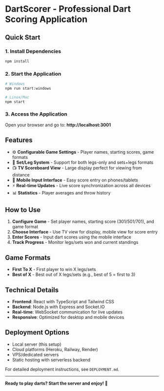# DartScorer - Professional Dart Scoring Application

## Quick Start

### 1. Install Dependencies
```bash
npm install
```

### 2. Start the Application
```bash
# Windows
npm run start:windows

# Linux/Mac
npm start
```

### 3. Access the Application
Open your browser and go to: **http://localhost:3001**

## Features
- ⚙️ **Configurable Game Settings** - Player names, starting scores, game formats
- 🎯 **Set/Leg System** - Support for both legs-only and sets+legs formats  
- 📺 **TV Scoreboard View** - Large display perfect for viewing from distance
- 📱 **Mobile Input Interface** - Easy score entry on phones/tablets
- ⚡ **Real-time Updates** - Live score synchronization across all devices
- 📊 **Statistics** - Player averages and throw history

## How to Use

1. **Configure Game** - Set player names, starting score (301/501/701), and game format
2. **Choose Interface** - Use TV view for display, mobile view for score entry
3. **Enter Scores** - Input dart scores using the mobile interface
4. **Track Progress** - Monitor legs/sets won and current standings

## Game Formats
- **First To X** - First player to win X legs/sets
- **Best of X** - Best out of X legs/sets (e.g., best of 5 = first to 3)

## Technical Details
- **Frontend**: React with TypeScript and Tailwind CSS
- **Backend**: Node.js with Express and Socket.IO
- **Real-time**: WebSocket communication for live updates
- **Responsive**: Optimized for desktop and mobile devices

## Deployment Options
- Local server (this setup)
- Cloud platforms (Heroku, Railway, Render)
- VPS/dedicated servers
- Static hosting with serverless backend

For detailed deployment instructions, see `DEPLOYMENT.md`.

---

**Ready to play darts? Start the server and enjoy! 🎯**